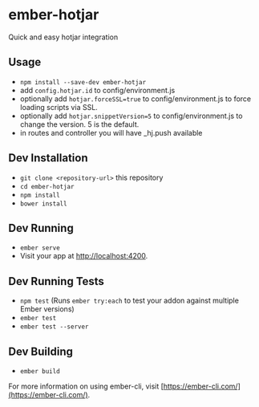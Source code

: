 # ember-hotjar

Quick and easy hotjar integration

## Usage
* `npm install --save-dev ember-hotjar`
* add `config.hotjar.id` to config/environment.js
* optionally add `hotjar.forceSSL=true` to config/environment.js to force loading scripts via SSL.
* optionally add `hotjar.snippetVersion=5` to config/environment.js to change the version. 5 is the default.
* in routes and controller you will have _hj.push available


## Dev Installation

* `git clone <repository-url>` this repository
* `cd ember-hotjar`
* `npm install`
* `bower install`

## Dev Running

* `ember serve`
* Visit your app at [http://localhost:4200](http://localhost:4200).

## Dev Running Tests

* `npm test` (Runs `ember try:each` to test your addon against multiple Ember versions)
* `ember test`
* `ember test --server`

## Dev Building

* `ember build`

For more information on using ember-cli, visit [https://ember-cli.com/](https://ember-cli.com/).